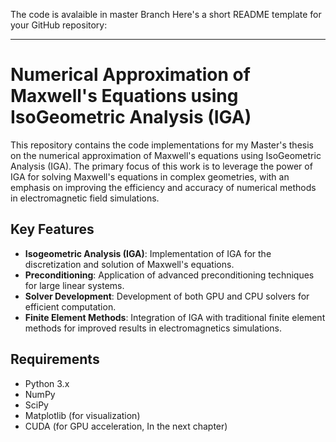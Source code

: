 The code is avalaible in master Branch
Here's a short README template for your GitHub repository:

---

# Numerical Approximation of Maxwell's Equations using IsoGeometric Analysis (IGA)

This repository contains the code implementations for my Master's thesis on the numerical approximation of Maxwell's equations using IsoGeometric Analysis (IGA). The primary focus of this work is to leverage the power of IGA for solving Maxwell's equations in complex geometries, with an emphasis on improving the efficiency and accuracy of numerical methods in electromagnetic field simulations.

## Key Features

- **Isogeometric Analysis (IGA)**: Implementation of IGA for the discretization and solution of Maxwell's equations.
- **Preconditioning**: Application of advanced preconditioning techniques for large linear systems.
- **Solver Development**: Development of both GPU and CPU solvers for efficient computation.
- **Finite Element Methods**: Integration of IGA with traditional finite element methods for improved results in electromagnetics simulations.

## Requirements

- Python 3.x
- NumPy
- SciPy
- Matplotlib (for visualization)
- CUDA (for GPU acceleration, In the next chapter)



